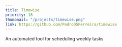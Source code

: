 ```yaml
---
title: Timewise
priority: 18
thumbnail: "/projects/timewise.png"
link: https://github.com/PedroDSFerreira/timewise
---
```


An automated tool for scheduling weekly tasks

